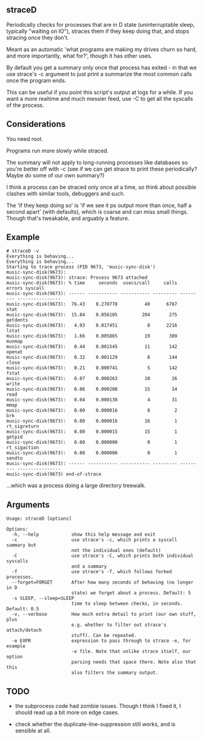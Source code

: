 ## straceD

Periodically checks for processes that are in D state (uninterruptable sleep, typically "waiting on IO"), straces them if they keep doing that, and stops stracing once they don't.

Meant as an automatic 'what programs are making my drives churn so hard, and more importantly, what for?', though it has other uses.


By default you get a summary only once that process has exited - in that we use strace's -c argument to just print a summarize the most common calls once the program ends.

This can be useful if you point this script's output at logs for a while.
If you want a more realtime and much messier feed, use -C to get all the syscalls of the process.


## Considerations

You need root.

Programs run more slowly while straced.

The summary will not apply to long-running processes like databases so you're better off with -c (see if we can get strace to print these periodically? Maybe do some of our own summary?)

I think a process can be straced only once at a time, so think about possible clashes with similar tools, debuggers and such.

The 'if they keep doing so' is 'if we see it ps output more than once, half a second apart' (with defaults), which is coarse and can miss small things. Though that's tweakable, and arguably a feature.



## Example

```
# straceD -v
Everything is behaving...
Everything is behaving...
Starting to trace process (PID 9673, 'music-sync-disk')
music-sync-disk(9673):
music-sync-disk(9673): strace: Process 9673 attached
music-sync-disk(9673): % time     seconds  usecs/call     calls    errors syscall
music-sync-disk(9673): ------ ----------- ----------- --------- --------- ----------------
music-sync-disk(9673):  76.43    0.270778          40      6767           stat
music-sync-disk(9673):  15.84    0.056105         204       275           getdents
music-sync-disk(9673):   4.93    0.017451           8      2216           lstat
music-sync-disk(9673):   1.66    0.005865          19       309           munmap
music-sync-disk(9673):   0.44    0.001545          11       142           openat
music-sync-disk(9673):   0.32    0.001129           8       144           close
music-sync-disk(9673):   0.21    0.000741           5       142           fstat
music-sync-disk(9673):   0.07    0.000263          10        26           write
music-sync-disk(9673):   0.06    0.000208          15        14           read
music-sync-disk(9673):   0.04    0.000138           4        31           mmap
music-sync-disk(9673):   0.00    0.000016           8         2           brk
music-sync-disk(9673):   0.00    0.000016          16         1           rt_sigreturn
music-sync-disk(9673):   0.00    0.000015          15         1           getpid
music-sync-disk(9673):   0.00    0.000000           0         1           rt_sigaction
music-sync-disk(9673):   0.00    0.000000           0         1           sendto
music-sync-disk(9673): ------ ----------- ----------- --------- --------- ----------------
music-sync-disk(9673) end-of-strace

```

...which was a process doing a large directory treewalk.


## Arguments

```
Usage: straceD [options]

Options:
  -h, --help            show this help message and exit
  -c                    use strace's -c, which prints a syscall summary but
                        not the individual ones (default)
  -C                    use strace's -C, which prints both individual syscalls
                        and a summary
  -f                    use strace's -f, which follows forked processes.
  --forget=FORGET       After how many seconds of behaving (no longer in D
                        state) we forget about a process. Default: 5
  -s SLEEP, --sleep=SLEEP
                        time to sleep between checks, in seconds. Default: 0.5
  -v, --verbose         How much extra detail to print (our own stuff, plus
                        e.g. whether to filter out strace's attach/detach
                        stuff). Can be repeated.
  -e EXPR               expression to pass through to strace -e, for example
                        -e file. Note that unlike strace itself, our option
                        parsing needs that space there. Note also that this
                        also filters the summary output.
```


## TODO

* the subprocess code had zombie issues. Though I think I fixed it, I should read up a bit more on edge cases.

* check whether the duplicate-line-suppression still works, and is sensible at all.


